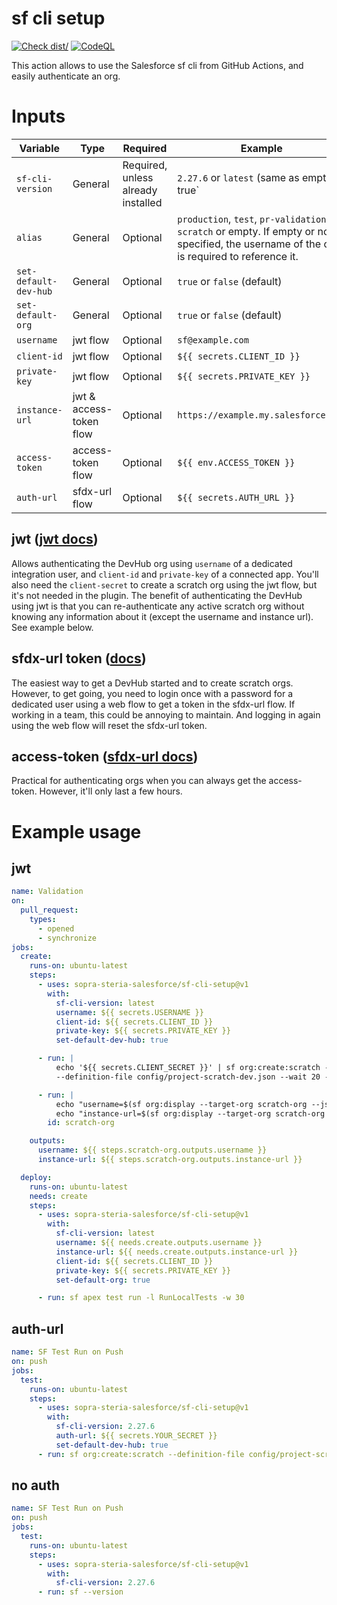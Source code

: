# sf cli setup

[![Check dist/](https://github.com/sopra-steria-salesforce/sf-cli-setup/actions/workflows/check-dist.yml/badge.svg)](https://github.com/sopra-steria-salesforce/sf-cli-setup/actions/workflows/check-dist.yml)
[![CodeQL](https://github.com/sopra-steria-salesforce/sf-cli-setup/actions/workflows/codeql-analysis.yml/badge.svg)](https://github.com/sopra-steria-salesforce/sf-cli-setup/actions/workflows/codeql-analysis.yml)

This action allows to use the Salesforce sf cli from GitHub Actions, and easily authenticate an org.

# Inputs

| Variable              | Type                    | Required                           | Example                                                                                                                                 | Documentation                                                                                                                                                                                         |
| --------------------- | ----------------------- | ---------------------------------- | --------------------------------------------------------------------------------------------------------------------------------------- | ----------------------------------------------------------------------------------------------------------------------------------------------------------------------------------------------------- |
| `sf-cli-version`      | General                 | Required, unless already installed | `2.27.6` or `latest` (same as empty). true`                                                                                             | [sf cli versions](https://www.npmjs.com/package/@salesforce/cli?activeTab=versions)                                                                                                                   |
| `alias`               | General                 | Optional                           | `production`, `test`, `pr-validation-scratch` or empty. If empty or not specified, the username of the org is required to reference it. | [sf cli versions](https://www.npmjs.com/package/@salesforce/cli?activeTab=versions)                                                                                                                   |
| `set-default-dev-hub` | General                 | Optional                           | `true` or `false` (default)                                                                                                             | [sf docs](https://developer.salesforce.com/docs/atlas.en-us.sfdx_dev.meta/sfdx_dev/sfdx_dev_cli_usernames_orgs.htm)                                                                                   |
| `set-default-org`     | General                 | Optional                           | `true` or `false` (default)                                                                                                             | [sf docs](https://developer.salesforce.com/docs/atlas.en-us.sfdx_dev.meta/sfdx_dev/sfdx_dev_cli_usernames_orgs.htm)                                                                                   |
| `username`            | jwt flow                | Optional                           | `sf@example.com`                                                                                                                        | [jwt docs](https://developer.salesforce.com/docs/atlas.en-us.sfdx_dev.meta/sfdx_dev/sfdx_dev_auth_jwt_flow.htm)                                                                                       |
| `client-id`           | jwt flow                | Optional                           | `${{ secrets.CLIENT_ID }}`                                                                                                              | [jwt docs](https://developer.salesforce.com/docs/atlas.en-us.sfdx_dev.meta/sfdx_dev/sfdx_dev_auth_jwt_flow.htm)                                                                                       |
| `private-key`         | jwt flow                | Optional                           | `${{ secrets.PRIVATE_KEY }}`                                                                                                            | [jwt docs](https://developer.salesforce.com/docs/atlas.en-us.sfdx_dev.meta/sfdx_dev/sfdx_dev_auth_jwt_flow.htm)                                                                                       |
| `instance-url`        | jwt & access-token flow | Optional                           | `https://example.my.salesforce.com`                                                                                                     | [access-token docs](https://developer.salesforce.com/docs/atlas.en-us.sfdx_cli_reference.meta/sfdx_cli_reference/cli_reference_org_commands_unified.htm#cli_reference_org_login_access-token_unified) |
| `access-token`        | access-token flow       | Optional                           | `${{ env.ACCESS_TOKEN }}`                                                                                                               | [access-token docs](https://developer.salesforce.com/docs/atlas.en-us.sfdx_cli_reference.meta/sfdx_cli_reference/cli_reference_org_commands_unified.htm#cli_reference_org_login_access-token_unified) |
| `auth-url`            | sfdx-url flow           | Optional                           | `${{ secrets.AUTH_URL }}`                                                                                                               | [sfdx-url docs](https://developer.salesforce.com/docs/atlas.en-us.sfdx_cli_reference.meta/sfdx_cli_reference/cli_reference_org_commands_unified.htm#cli_reference_org_login_sfdx-url_unified)         |

## jwt ([jwt docs](https://developer.salesforce.com/docs/atlas.en-us.sfdx_dev.meta/sfdx_dev/sfdx_dev_auth_jwt_flow.htm))

Allows authenticating the DevHub org using `username` of a dedicated integration user, and `client-id` and `private-key`
of a connected app. You'll also need the `client-secret` to create a scratch org using the jwt flow, but it's not needed
in the plugin. The benefit of authenticating the DevHub using jwt is that you can re-authenticate any active scratch org
without knowing any information about it (except the username and instance url). See example below.

## sfdx-url token ([docs](https://developer.salesforce.com/docs/atlas.en-us.sfdx_cli_reference.meta/sfdx_cli_reference/cli_reference_org_commands_unified.htm#cli_reference_org_login_sfdx-url_unified))

The easiest way to get a DevHub started and to create scratch orgs. However, to get going, you need to login once with a
password for a dedicated user using a web flow to get a token in the sfdx-url flow. If working in a team, this could be
annoying to maintain. And logging in again using the web flow will reset the sfdx-url token.

## access-token ([sfdx-url docs](https://developer.salesforce.com/docs/atlas.en-us.sfdx_cli_reference.meta/sfdx_cli_reference/cli_reference_org_commands_unified.htm#cli_reference_org_login_sfdx-url_unified))

Practical for authenticating orgs when you can always get the access-token. However, it'll only last a few hours.

# Example usage

## jwt

```yaml
name: Validation
on:
  pull_request:
    types:
      - opened
      - synchronize
jobs:
  create:
    runs-on: ubuntu-latest
    steps:
      - uses: sopra-steria-salesforce/sf-cli-setup@v1
        with:
          sf-cli-version: latest
          username: ${{ secrets.USERNAME }}
          client-id: ${{ secrets.CLIENT_ID }}
          private-key: ${{ secrets.PRIVATE_KEY }}
          set-default-dev-hub: true

      - run: |
          echo '${{ secrets.CLIENT_SECRET }}' | sf org:create:scratch --client-id ${{ secrets.CLIENT_ID }}
          --definition-file config/project-scratch-dev.json --wait 20 --alias scratch-org

      - run: |
          echo "username=$(sf org:display --target-org scratch-org --json | jq -r '.result.username')" >> $GITHUB_OUTPUT
          echo "instance-url=$(sf org:display --target-org scratch-org --json | jq -r '.result.instanceUrl')" >> $GITHUB_OUTPUT
        id: scratch-org

    outputs:
      username: ${{ steps.scratch-org.outputs.username }}
      instance-url: ${{ steps.scratch-org.outputs.instance-url }}

  deploy:
    runs-on: ubuntu-latest
    needs: create
    steps:
      - uses: sopra-steria-salesforce/sf-cli-setup@v1
        with:
          sf-cli-version: latest
          username: ${{ needs.create.outputs.username }}
          instance-url: ${{ needs.create.outputs.instance-url }}
          client-id: ${{ secrets.CLIENT_ID }}
          private-key: ${{ secrets.PRIVATE_KEY }}
          set-default-org: true

      - run: sf apex test run -l RunLocalTests -w 30
```

## auth-url

```yaml
name: SF Test Run on Push
on: push
jobs:
  test:
    runs-on: ubuntu-latest
    steps:
      - uses: sopra-steria-salesforce/sf-cli-setup@v1
        with:
          sf-cli-version: 2.27.6
          auth-url: ${{ secrets.YOUR_SECRET }}
          set-default-dev-hub: true
      - run: sf org:create:scratch --definition-file config/project-scratch-dev.json --wait 20 --alias scratch-org
```

## no auth

```yaml
name: SF Test Run on Push
on: push
jobs:
  test:
    runs-on: ubuntu-latest
    steps:
      - uses: sopra-steria-salesforce/sf-cli-setup@v1
        with:
          sf-cli-version: 2.27.6
      - run: sf --version
```

